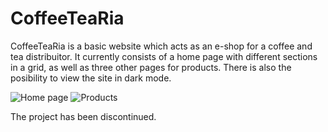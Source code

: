 # CoffeeTeaRia

CoffeeTeaRia is a basic website which acts as an e-shop for a coffee and tea distribuitor. It currently consists of a home page with different sections in a grid, as well as three other pages for products. There is also the posibility to view the site in dark mode.

![Home page](https://github.com/vfranci/CoffeeTeaRia/assets/115077321/e9ced7d9-dd2a-4da4-9db1-4830892ddb87)
![Products](https://github.com/vfranci/CoffeeTeaRia/assets/115077321/2d5bd8e7-3b36-4dfd-a358-7fcb10614af6)


The project has been discontinued.
